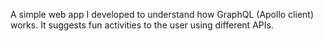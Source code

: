 A simple web app I developed to understand how GraphQL (Apollo client) works. It suggests fun activities to the user using different APIs.

